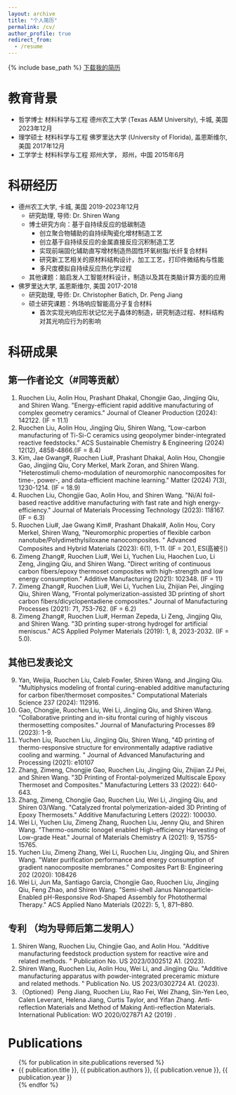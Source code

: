 ```yaml
---
layout: archive
title: "个人简历"
permalink: /cv/
author_profile: true
redirect_from:
  - /resume
---
```


{% include base_path %}
[下载我的简历](/files/2024-4-14刘若晨简历-full.doc)

教育背景
======
* 哲学博士 材料科学与工程 德州农工大学 (Texas A&M University), 卡城, 美国 2023年12月
* 理学硕士 材料科学与工程 佛罗里达大学 (University of Florida), 盖恩斯维尔, 美国 2017年12月
* 工学学士 材料科学与工程 郑州大学， 郑州，中国 2015年6月

科研经历 
======
* 德州农工大学, 卡城, 美国 2019-2023年12月
  * 研究助理, 导师: Dr. Shiren Wang
  * 博士研究方向：基于自持续反应的低碳制造 
    * 创立聚合物辅助的自持续陶瓷化增材制造工艺
    * 创立基于自持续反应的金属直接反应沉积制造工艺
    * 实现前端固化辅助直写增材制造热固性环氧树脂/长纤复合材料
    * 研究新工艺相关的原材料结构设计，加工工艺，打印件微结构与性能
    * 多尺度模拟自持续反应热化学过程
  * 其他课题：脑启发人工智能材料设计，制造以及其在类脑计算方面的应用
* 佛罗里达大学, 盖恩斯维尔, 美国 2017-2018
  * 研究助理, 导师: Dr. Christopher Batich, Dr. Peng Jiang
  * 硕士研究课题：外场响应智能高分子复合材料
    * 首次实现光响应形状记忆光子晶体的制造，研究制造过程、材料结构对其光响应行为的影响

  
科研成果
======
第一作者论文（#同等贡献）
------
1.	Ruochen Liu, Aolin Hou, Prashant Dhakal, Chongjie Gao, Jingjing Qiu, and Shiren Wang. "Energy-efficient rapid additive manufacturing of complex geometry ceramics." Journal of Cleaner Production (2024): 142122. (IF = 11.1)
2.	Ruochen Liu, Aolin Hou, Jingjing Qiu, Shiren Wang, “Low-carbon manufacturing of Ti-Si-C ceramics using geopolymer binder-integrated reactive feedstocks.” ACS Sustainable Chemistry & Engineering (2024) 12(12), 4858-4866.(IF = 8.4)
3.	Kim, Jae Gwang#, Ruochen Liu#, Prashant Dhakal, Aolin Hou, Chongjie Gao, Jingjing Qiu, Cory Merkel, Mark Zoran, and Shiren Wang. "Heterostimuli chemo-modulation of neuromorphic nanocomposites for time-, power-, and data-efficient machine learning." Matter (2024) 7(3), 1230-1214. (IF = 18.9)
4.	Ruochen Liu, Chongjie Gao, Aolin Hou, and Shiren Wang. "Ni/Al foil-based reactive additive manufacturing with fast rate and high energy-efficiency." Journal of Materials Processing Technology (2023): 118167. (IF = 6.3)
5.	Ruochen Liu#, Jae Gwang Kim#, Prashant Dhakal#, Aolin Hou, Cory Merkel, Shiren Wang, "Neuromorphic properties of flexible carbon nanotube/Polydimethylsiloxane nanocomposites. " Advanced Composites and Hybrid Materials (2023): 6(1), 1-11. (IF = 20.1, ESI高被引)
6.	Zimeng Zhang#, Ruochen Liu#, Wei Li, Yuchen Liu, Haochen Luo, Li Zeng, Jingjing Qiu, and Shiren Wang. "Direct writing of continuous carbon fibers/epoxy thermoset composites with high-strength and low energy consumption." Additive Manufacturing (2021): 102348. (IF = 11)
7.	Zimeng Zhang#, Ruochen Liu#, Wei Li, Yuchen Liu, Zhijian Pei, Jingjing Qiu, Shiren Wang, "Frontal polymerization-assisted 3D printing of short carbon fibers/dicyclopentadiene composites." Journal of Manufacturing Processes (2021): 71, 753-762. (IF = 6.2)
8.	Zimeng Zhang#, Ruochen Liu#, Herman Zepeda, Li Zeng, Jingjing Qiu, and Shiren Wang. "3D printing super-strong hydrogel for artificial meniscus." ACS Applied Polymer Materials (2019): 1, 8, 2023-2032. (IF = 5.0).
  
其他已发表论文
------
9.	Yan, Weijia, Ruochen Liu, Caleb Fowler, Shiren Wang, and Jingjing Qiu. "Multiphysics modeling of frontal curing-enabled additive manufacturing for carbon fiber/thermoset composites." Computational Materials Science 237 (2024): 112916.
10.	Gao, Chongjie, Ruochen Liu, Wei Li, Jingjing Qiu, and Shiren Wang. "Collaborative printing and in-situ frontal curing of highly viscous thermosetting composites." Journal of Manufacturing Processes 89 (2023): 1-9.
11.	Yuchen Liu, Ruochen Liu, Jingjing Qiu, Shiren Wang, "4D printing of thermo-responsive structure for environmentally adaptive radiative cooling and warming. " Journal of Advanced Manufacturing and Processing (2021): e10107
12.	Zhang, Zimeng, Chongjie Gao, Ruochen Liu, Jingjing Qiu, Zhijian ZJ Pei, and Shiren Wang. "3D Printing of Frontal-polymerized Multiscale Epoxy Thermoset and Composites." Manufacturing Letters 33 (2022): 640-643.
13.	Zhang, Zimeng, Chongjie Gao, Ruochen Liu, Wei Li, Jingjing Qiu, and Shiren 03/Wang. "Catalyzed frontal polymerization-aided 3D Printing of Epoxy Thermosets." Additive Manufacturing Letters (2022): 100030.
14.	Wei Li, Yuchen Liu, Zimeng Zhang, Ruochen Liu, Jenny Qiu, and Shiren Wang. "Thermo-osmotic Ionogel enabled High-efficiency Harvesting of Low-grade Heat." Journal of Materials Chemistry A (2021): 9, 15755-15765.
15.	Yuchen Liu, Zimeng Zhang, Wei Li, Ruochen Liu, Jingjing Qiu, and Shiren Wang. "Water purification performance and energy consumption of gradient nanocomposite membranes." Composites Part B: Engineering 202 (2020): 108426
16.	Wei Li, Jun Ma, Santiago Garcia, Chongjie Gao, Ruochen Liu, Jingjing Qiu, Feng Zhao, and Shiren Wang. "Semi-shell Janus Nanoparticle-Enabled pH-Responsive Rod-Shaped Assembly for Photothermal Therapy." ACS Applied Nano Materials (2022): 5, 1, 871–880.

专利 （均为导师后第二发明人）
------
1.	Shiren Wang, Ruochen Liu, Chingjie Gao, and Aolin Hou. "Additive manufacturing feedstock production system for reactive wire and related methods. " Publication No. US 2023/0302512 A1. (2023). 
2.	Shiren Wang, Ruochen Liu, Aolin Hou, Wei Li, and Jingjing Qiu. "Additive manufacturing apparatus with powder-integrated preceramic mixture and related methods. " Publication No. US 2023/0302724 A1. (2023). 
3.	（Optioned）Peng Jiang, Ruochen Liu, Rao Fei, Wei Zhang, Sin-Yen Leo, Calen Leverant, Helena Jiang, Curtis Taylor, and Yifan Zhang. Anti-reflection Materials and Method of Making Anti-reflection Materials. International Publication: WO 2020/027871 A2 (2019) .

<!-- 学术会议及演讲
======
1.	Shiren Wang, Jae Kim, Ruochen Liu, Jingjing Qiu. Photoactive Nanocomposites-emulated Neuromorphic Intelligence. TMS Annual Meeting & Exhibition. 2024.
2.	Ruochen Liu, Jingjing Qiu, Shiren Wang. Low Carbon Manufacturing of Multifunctional Ceramics. IMECE 2023. 
3.	Ruochen Liu. Energy Efficient Additive Manufacturing of Epoxy Thermosets and Composites. ACS Energy and Fuels Division, Invited talk, Jan 2022
4.	Ruochen Liu, Zimeng Zhang, Shiren Wang. Frontal Curing-assisted 3D Printing of Continuous Carbon Fiber/Epoxy Thermoset Composites. SES Annual Technical Meeting, Oct 2022

获奖及学术兼职
======
1.	持续创新奖, 佛罗里达大学科技成果转化办公室                                                       2023
2.	优越奖, 能源与燃料分部，美国化学会（ACS）                                                       2022
3.	REU德州农工大学受聘顾问, 美国国家自然科学基金会 (NSF)                                            2019
4.	MSEN奖学金，德州农工大学材料科学与工程学院                                                  2018-2019
5.	成就奖学金，佛罗里达大学工学院                                                                            2016
学术兼职: Journal of Neuromorphic Intelligence副主编； The ACS Symposium Series ACS eBooks, Scientific Report审稿人

工作经历及其他
======
*	XAYAV, 盖恩斯维尔, 美国                                                                       05/ 2016-03/ 2017
研发工程师 (实习)
*	北京航空材料研究院, 北京, 中国                                                                  06/2015-12/2015 
研究助理 （实习）, 制备并表征高能球磨制备碳/热固数树脂复合材料
*	中喀（喀麦隆）文化交流项目组委会副主席， 雅温得， 喀麦隆                                                     2012
*	北京市三好学生                                                                                           

项目经历
======
* 骨干成员: 
  * National Science Foundation, Localized Frontal Curing-Assisted 3D Printing of Thermosetting Polymers. Award number 1934120（56万美元）.
  * NSF, Decision-making, and Development of A 3D Printing-based Meniscus Transplantation System. Award No.1634858 (35万美元) -->

Publications
======
  <ul>{% for publication in site.publications reversed %}
    <li>{{ publication.title }}, {{ publication.authors }}, {{ publication.venue }}, {{ publication.year }}</li>
  {% endfor %}</ul>
  
<!-- Talks
======
  <ul>{% for post in site.talks reversed %}
    {% include archive-single-talk-cv.html  %}
  {% endfor %}</ul>
  
Teaching
======
  <ul>{% for post in site.teaching reversed %}
    {% include archive-single-cv.html %}
  {% endfor %}</ul>
  
Service and leadership
======
* Currently signed in to 43 different slack teams -->
